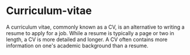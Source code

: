 # Curriculum-vitae
A curriculum vitae, commonly known as a CV, is an alternative to writing a resume to apply for a job. While a resume is typically a page or two in length, a CV is more detailed and longer. A CV often contains more information on one's academic background than a resume.
